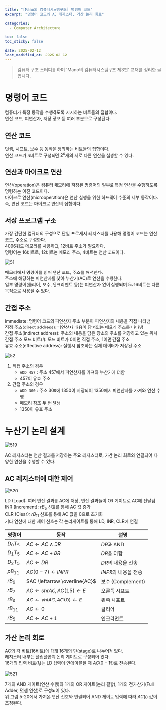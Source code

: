 ```yaml
---
title: "[Mano의 컴퓨터시스템구조] 명령어 코드"
excerpt: "명령어 코드와 AC 레지스터, 가산 논리 회로"

categories:
  - Computer Architecture

toc: false
toc_sticky: false

date: 2025-02-12
last_modified_at: 2025-02-12
---
```


> 컴퓨터 구조 스터디를 하며 'Mano의 컴퓨터시스템구조 제3판' 교재를 정리한 글입니다.  

# 명령어 코드

컴퓨터가 특정 동작을 수행하도록 지시하는 비트들의 집합이다.  
연산 코드, 피연산자, 저장 정보 등 여러 부분으로 구성된다.  

## 연산 코드

덧셈, 시프트, 보수 등 동작을 정의하는 비트들의 집합이다.  
연산 코드가 $n$비트로 구성되면 $2^n$개의 서로 다른 연산을 실행할 수 있다.  

## 연산과 마이크로 연산

연산(operation)은 컴퓨터 메모리에 저장된 명령어의 일부로 특정 연산을 수행하도록 명령하는 이진 코드이다.  
마이크로 연산(microoperation)은 연산 실행을 위한 하드웨어 수준의 세부 동작이다.  
즉, 연산 코드는 마이크로 연산의 집합이다.  

## 저장 프로그램 구조

가장 간단한 컴퓨터의 구성으로 단일 프로세서 레지스터를 사용해 명령어 코드는 연산 코드, 주소로 구성한다.  
4096워드 메모리를 사용하고, 12비트 주소가 필요하다.  
명령어는 16비트로, 12비트는 메모리 주소, 4비트는 연산 코드이다.  

![51](/assets/images/25021201/51.png)  

메모리에서 명령어를 읽어 연산 코드, 주소를 해석한다.  
주소에 해당하는 피연산자를 찾아 누산기(AC)로 연산을 수행한다.  
일부 명령어(클리어, 보수, 인크리멘트 등)는 피연산자 없이 실행되며 5~16비트는 다른 목적으로 사용될 수 있다.  

## 간접 주소

immediate: 명령어 코드의 피연산자 주소 부분이 피연산자의 내용을 직접 나타냄  
직접 주소(direct address): 피연산자 내용이 담겨있는 메모리 주소를 나타냄  
간접 주소(indirect address): 주소의 내용을 담은 장소의 주소를 저장하고 있는 위치  
간접 주소 모드 비트($I$): 모드 비트가 0이면 직접 주소, 1이면 간접 주소  
유효 주소(effective address): 실행시 참조하는 실제 데이터가 저장된 주소  

![52](/assets/images/25021201/52.png)  

1. 직접 주소의 경우  
    - `ADD 457` : 주소 457에서 피연산자를 가져와 누산기에 더함  
    - 457이 유효 주소
2. 간접 주소의 경우
    - `ADD 300` : 주소 300에 1350이 저장되어 1350에서 피연산자를 가져와 연산 수행  
    - 메모리 참조 두 번 발생  
    - 1350이 유효 주소  

# 누산기 논리 설계

![519](/assets/images/25021201/519.png)  

AC 레지스터는 연산 결과를 저장하는 주요 레지스터로, 가산 논리 회로와 연결되어 다양한 연산을 수행할 수 있다.  

## AC 레지스터에 대한 제어

![520](/assets/images/25021201/520.png)  

LD (Load): 여러 연산 결과를 AC에 저장, 연산 결과들이 OR 게이트로 AC에 전달됨  
INR (Increment): $r B_5$ 신호를 통해 AC 값 증가   
CLR (Clear): $r B_{11}$ 신호를 통해 AC 값을 0으로 초기화  
기타 연산에 대한 제어 신호는 각 논리게이트를 통해 LD, INR, CLR에 연결  

| 명령어   | 동작                                      | 설명           |
|---------|------------------------------------------|--------------|
| $D_0 T_5$  | $AC \leftarrow AC \land DR$            | $DR$과 AND |
| $D_1 T_5$  | $AC \leftarrow AC + DR$                | $DR$을 더함  |
| $D_2 T_5$  | $AC \leftarrow DR$                     | $DR$의 내용을 전송 |
| $p B_{11}$  | $AC(0-7) \leftarrow INPR$              | $INPR$의 내용을 전송 |
| $r B_9$   | $AC \leftarrow \overline{AC}$          | 보수 (Complement) |
| $r B_7$   | $AC \leftarrow shr AC, AC(15) \leftarrow E$ | 오른쪽 시프트 |
| $r B_6$   | $AC \leftarrow shl AC, AC(0) \leftarrow E$ | 왼쪽 시프트 |
| $r B_{11}$  | $AC \leftarrow 0$                      | 클리어 |
| $r B_5$   | $AC \leftarrow AC + 1$                 | 인크리먼트 |

## 가산 논리 회로

AC의 각 비트(16비트)에 대해 16개의 단(stage)로 나누어져 있다.  
레지스터 내부는 플립플롭과 논리 게이트로 구성되어 있다.  
16개의 입력 비트($I_i$)는 LD 입력이 인에이블될 때 $AC(0-15)$로 전송된다.  

![521](/assets/images/25021201/521.png)  

7개의 AND 게이트(연산 수행)와 1개의 OR 게이트(논리 결합), 1개의 전가산기(Full Adder, 덧셈 연산)로 구성되어 있다.  
위 그림 5-20에서 가져온 연산 신호와 연결되어 AND 게이트 입력에 따라 $AC(i)$ 값이 조정된다.  